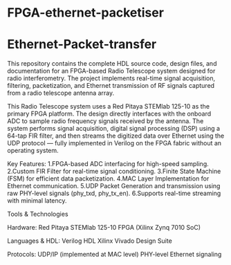 # FPGA-ethernet-packetiser

# Ethernet-Packet-transfer

This repository contains the complete HDL source code, design files, and documentation for an FPGA-based Radio Telescope system designed for radio interferometry. The project implements real-time signal acquisition, filtering, packetization, and Ethernet transmission of RF signals captured from a radio telescope antenna array.

This Radio Telescope system uses a Red Pitaya STEMlab 125-10 as the primary FPGA platform. The design directly interfaces with the onboard ADC to sample radio frequency signals received by the antenna. The system performs signal acquisition, digital signal processing (DSP) using a 64-tap FIR filter, and then streams the digitized data over Ethernet using the UDP protocol — fully implemented in Verilog on the FPGA fabric without an operating system.

Key Features: 
1.FPGA-based ADC interfacing for high-speed sampling.
2.Custom FIR Filter for real-time signal conditioning.
3.Finite State Machine (FSM) for efficient data packetization.
4.MAC Layer Implementation for Ethernet communication.
5.UDP Packet Generation and transmission using raw PHY-level signals (phy_txd, phy_tx_en).
6.Supports real-time streaming with minimal latency.

 Tools & Technologies
 
Hardware:
Red Pitaya STEMlab 125-10
FPGA (Xilinx Zynq 7010 SoC)

Languages & HDL:
Verilog HDL
Xilinx Vivado Design Suite

Protocols:
UDP/IP (implemented at MAC level)
PHY-level Ethernet signaling
